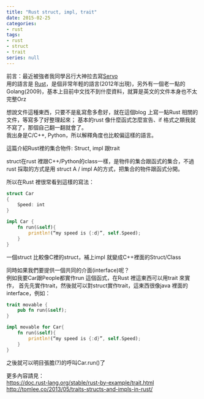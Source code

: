 ```yaml
---
title: "Rust struct, impl, trait"
date: 2015-02-25
categories:
- rust
tags:
- rust
- struct
- trait
series: null
---
```


前言：最近被強者我同學呂行大神拉去寫[Servo](https://github.com/servo/servo)  
用的語言是 [Rust](http://www.rust-lang.org/)，是個非常年輕的語言(2012年出現)，另外有一個老一點的 Golang(2009)，基本上目前中文找不到什麼資料，就算是英文的文件本身也不太完整Orz  

想說文件這種東西，只要不是亂寫愈多愈好，就在這個blog 上寫一點Rust 相關的文件，等寫多了好整理起來；
基本的rust 像什麼函式怎麼宣告、if 格式之類我就不寫了，那個自己翻一翻就會了。  
我出身是C/C++, Python，所以解釋角度也比較偏這樣的語言。  

這篇介紹Rust裡的集合物件: Struct, impl 跟trait  
<!--more-->

struct在rust 裡跟C++/Python的class一樣，是物件的集合跟函式的集合，不過rust 採取的方式是用 struct A / impl A的方式，把集合的物件跟函式分開。  

所以在Rust 裡很常看到這樣的寫法：  
```rust
struct Car
{
    Speed: int
}

impl Car {
    fn run(&self){
        println!(“my speed is {:d}”, self.Speed);
    }
}
```
一個struct 比較像C裡的struct，補上impl 就變成C++裡面的Struct/Class  

同時如果我們要提供一個共同的介面(interface)呢？  
例如我要Car跟People都實作run 這個函式，在Rust 裡這東西可以用trait 來實作，
首先先實作trait，然後就可以對struct實作trait，這東西很像java 裡面的 interface，例如：   

```rust
trait movable {
    pub fn run(&self);
}

impl movable for Car{
    fn run(&self){
        println!(“my speed is {:d}”, self.Speed);
    }
}
```
之後就可以明目張膽(?)的呼叫Car.run()了  

更多內容請見：  
<https://doc.rust-lang.org/stable/rust-by-example/trait.html>  
<http://tomlee.co/2013/05/traits-structs-and-impls-in-rust/>